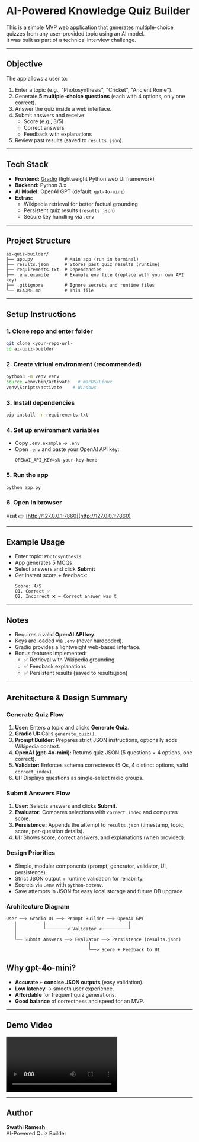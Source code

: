 # AI-Powered Knowledge Quiz Builder

This is a simple MVP web application that generates multiple-choice quizzes from any user-provided topic using an AI model.  
It was built as part of a technical interview challenge.

---

## Objective
The app allows a user to:
1. Enter a topic (e.g., "Photosynthesis", "Cricket", "Ancient Rome").
2. Generate **5 multiple-choice questions** (each with 4 options, only one correct).
3. Answer the quiz inside a web interface.
4. Submit answers and receive:
   - Score (e.g., 3/5)
   - Correct answers
   - Feedback with explanations
5. Review past results (saved to `results.json`).

---

## Tech Stack
- **Frontend:** [Gradio](https://www.gradio.app/) (lightweight Python web UI framework)  
- **Backend:** Python 3.x  
- **AI Model:** OpenAI GPT (default: `gpt-4o-mini`)  
- **Extras:**
  - Wikipedia retrieval for better factual grounding
  - Persistent quiz results (`results.json`)
  - Secure key handling via `.env`

---

## Project Structure
```
ai-quiz-builder/
├── app.py            # Main app (run in terminal)
├── results.json      # Stores past quiz results (runtime)
├── requirements.txt  # Dependencies
├── .env.example      # Example env file (replace with your own API key)
├── .gitignore        # Ignore secrets and runtime files
└── README.md         # This file
```

---

## Setup Instructions

### 1. Clone repo and enter folder
```bash
git clone <your-repo-url>
cd ai-quiz-builder
```

### 2. Create virtual environment (recommended)
```bash
python3 -m venv venv
source venv/bin/activate   # macOS/Linux
venv\Scripts\activate    # Windows
```

### 3. Install dependencies
```bash
pip install -r requirements.txt
```

### 4. Set up environment variables
- Copy `.env.example` → `.env`
- Open `.env` and paste your OpenAI API key:
  ```
  OPENAI_API_KEY=sk-your-key-here
  ```

### 5. Run the app
```bash
python app.py
```

### 6. Open in browser
Visit 👉 [http://127.0.0.1:7860](http://127.0.0.1:7860)

---

## Example Usage
- Enter topic: `Photosynthesis`  
- App generates 5 MCQs  
- Select answers and click **Submit**  
- Get instant score + feedback:
  ```
  Score: 4/5
  Q1. Correct ✅
  Q2. Incorrect ❌ – Correct answer was X
  ```

---

## Notes
- Requires a valid **OpenAI API key**.  
- Keys are loaded via `.env` (never hardcoded).  
- Gradio provides a lightweight web-based interface.  
- Bonus features implemented:
  - ✅ Retrieval with Wikipedia grounding  
  - ✅ Feedback explanations  
  - ✅ Persistent results (saved to results.json)  

---

## Architecture & Design Summary

### Generate Quiz Flow
1. **User:** Enters a topic and clicks **Generate Quiz**.  
2. **Gradio UI:** Calls `generate_quiz()`.  
3. **Prompt Builder:** Prepares strict JSON instructions, optionally adds Wikipedia context.  
4. **OpenAI (gpt-4o-mini):** Returns quiz JSON (5 questions × 4 options, one correct).  
5. **Validator:** Enforces schema correctness (5 Qs, 4 distinct options, valid `correct_index`).  
6. **UI:** Displays questions as single-select radio groups.  

### Submit Answers Flow
1. **User:** Selects answers and clicks **Submit**.  
2. **Evaluator:** Compares selections with `correct_index` and computes score.  
3. **Persistence:** Appends the attempt to `results.json` (timestamp, topic, score, per-question details).  
4. **UI:** Shows score, correct answers, and explanations (when provided).  

### Design Priorities
- Simple, modular components (prompt, generator, validator, UI, persistence).  
- Strict JSON output + runtime validation for reliability.  
- Secrets via `.env` with `python-dotenv`.  
- Save attempts in JSON for easy local storage and future DB upgrade 

### Architecture Diagram
```
User ──> Gradio UI ──> Prompt Builder ──> OpenAI GPT
   │          │                               │
   │          └────────< Validator <──────────┘
   │
   └── Submit Answers ──> Evaluator ──> Persistence (results.json)
                               │
                               └──> Score + Feedback to UI
```

## Why gpt-4o-mini?  
- **Accurate + concise JSON outputs** (easy validation).  
- **Low latency** → smooth user experience.  
- **Affordable** for frequent quiz generations.  
- **Good balance** of correctness and speed for an MVP.  

---

## Demo Video

<video src="https://raw.githubusercontent.com/SwathiKrish97/ai-quiz-builder/main/ai-quiz-builder-demo.mp4" controls>
  Your browser does not support the video tag.
</video>

---

## Author
**Swathi Ramesh**  
AI-Powered Quiz Builder

